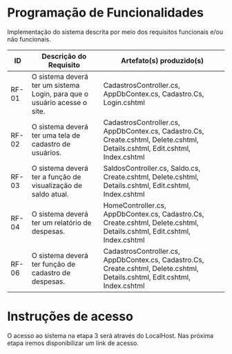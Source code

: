 # Programação de Funcionalidades


Implementação do sistema descrita por meio dos requisitos funcionais e/ou não funcionais. 

|ID    | Descrição do Requisito  | Artefato(s) produzido(s) |
|------|-----------------------------------------|----|
|RF-01| O sistema deverá ter um sistema Login, para que o usuário acesse o site. | CadastrosController.cs, AppDbContex.cs, Cadastro.Cs, Login.cshtml   | 
|RF-02| O sistema deverá ter uma tela de cadastro de usuários.  | CadastrosController.cs, AppDbContex.cs, Cadastro.Cs, Create.cshtml, Delete.cshtml, Details.cshtml, Edit.cshtml, Index.cshtml |
|RF-03| O sistema deverá ter a função de visualização de saldo atual.  | SaldosController.cs, Saldo.cs, Create.cshtml, Delete.cshtml, Details.cshtml, Edit.cshtml, Index.cshtml |
|RF-04| O sistema deverá ter um relatório de despesas.  | HomeController.cs, AppDbContex.cs, Cadastro.Cs, Create.cshtml, Delete.cshtml, Details.cshtml, Edit.cshtml, Index.cshtml |
|RF-06| O sistema deverá ter função de cadastro de despesas.  | CadastrosController.cs, AppDbContex.cs, Cadastro.Cs, Create.cshtml, Delete.cshtml, Details.cshtml, Edit.cshtml, Index.cshtml |





# Instruções de acesso

O acesso ao sistema na etapa 3 será através do LocalHost. Nas próxima etapa iremos disponibilizar um link de acesso.
